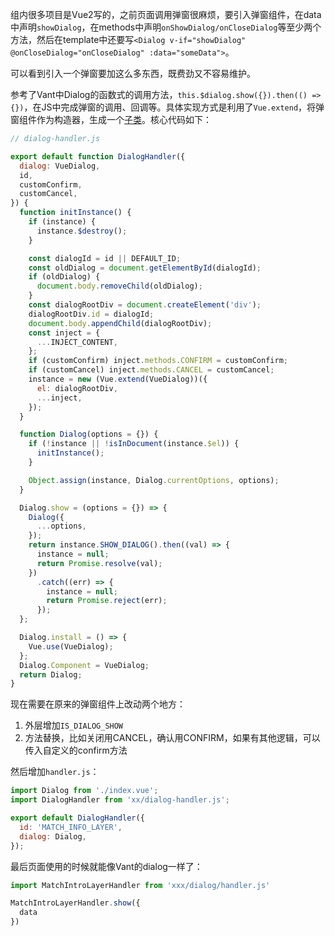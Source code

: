 组内很多项目是Vue2写的，之前页面调用弹窗很麻烦，要引入弹窗组件，在data中声明`showDialog`，在methods中声明`onShowDialog/onCloseDialog`等至少两个方法，然后在template中还要写`<Dialog v-if="showDialog" @onCloseDialog="onCloseDialog" :data="someData">`。

可以看到引入一个弹窗要加这么多东西，既费劲又不容易维护。

参考了Vant中Dialog的函数式的调用方法，`this.$dialog.show({}).then(() => {})`，在JS中完成弹窗的调用、回调等。具体实现方式是利用了`Vue.extend`，将弹窗组件作为构造器，生成一个[子类](https://www.cnblogs.com/hentai-miao/p/10271652.html)。核心代码如下：

```js
// dialog-handler.js

export default function DialogHandler({
  dialog: VueDialog,
  id,
  customConfirm,
  customCancel,
}) {
  function initInstance() {
    if (instance) {
      instance.$destroy();
    }

    const dialogId = id || DEFAULT_ID;
    const oldDialog = document.getElementById(dialogId);
    if (oldDialog) {
      document.body.removeChild(oldDialog);
    }
    const dialogRootDiv = document.createElement('div');
    dialogRootDiv.id = dialogId;
    document.body.appendChild(dialogRootDiv);
    const inject = {
      ...INJECT_CONTENT,
    };
    if (customConfirm) inject.methods.CONFIRM = customConfirm;
    if (customCancel) inject.methods.CANCEL = customCancel;
    instance = new (Vue.extend(VueDialog))({
      el: dialogRootDiv,
      ...inject,
    });
  }

  function Dialog(options = {}) {
    if (!instance || !isInDocument(instance.$el)) {
      initInstance();
    }

    Object.assign(instance, Dialog.currentOptions, options);
  }

  Dialog.show = (options = {}) => {
    Dialog({
      ...options,
    });
    return instance.SHOW_DIALOG().then((val) => {
      instance = null;
      return Promise.resolve(val);
    })
      .catch((err) => {
        instance = null;
        return Promise.reject(err);
      });
  };

  Dialog.install = () => {
    Vue.use(VueDialog);
  };
  Dialog.Component = VueDialog;
  return Dialog;
}
```



现在需要在原来的弹窗组件上改动两个地方：
1. 外层增加`IS_DIALOG_SHOW`
2. 方法替换，比如关闭用CANCEL，确认用CONFIRM，如果有其他逻辑，可以传入自定义的confirm方法

然后增加`handler.js`：

```js
import Dialog from './index.vue';
import DialogHandler from 'xx/dialog-handler.js';

export default DialogHandler({
  id: 'MATCH_INFO_LAYER',
  dialog: Dialog,
});
```

最后页面使用的时候就能像Vant的dialog一样了：

```js
import MatchIntroLayerHandler from 'xxx/dialog/handler.js'

MatchIntroLayerHandler.show({
  data
})
```
